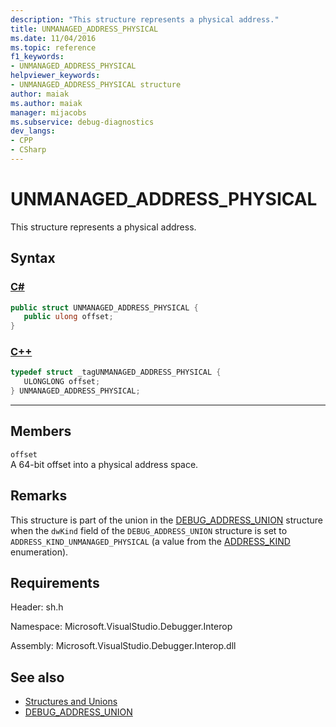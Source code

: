 ```yaml
---
description: "This structure represents a physical address."
title: UNMANAGED_ADDRESS_PHYSICAL
ms.date: 11/04/2016
ms.topic: reference
f1_keywords:
- UNMANAGED_ADDRESS_PHYSICAL
helpviewer_keywords:
- UNMANAGED_ADDRESS_PHYSICAL structure
author: maiak
ms.author: maiak
manager: mijacobs
ms.subservice: debug-diagnostics
dev_langs:
- CPP
- CSharp
---
```

# UNMANAGED_ADDRESS_PHYSICAL

This structure represents a physical address.

## Syntax

### [C#](#tab/csharp)
```csharp
public struct UNMANAGED_ADDRESS_PHYSICAL {
   public ulong offset;
}
```
### [C++](#tab/cpp)
```cpp
typedef struct _tagUNMANAGED_ADDRESS_PHYSICAL {
   ULONGLONG offset;
} UNMANAGED_ADDRESS_PHYSICAL;
```
---

## Members
 `offset`\
 A 64-bit offset into a physical address space.

## Remarks
 This structure is part of the union in the [DEBUG_ADDRESS_UNION](../../../extensibility/debugger/reference/debug-address-union.md) structure when the `dwKind` field of the `DEBUG_ADDRESS_UNION` structure is set to `ADDRESS_KIND_UNMANAGED_PHYSICAL` (a value from the [ADDRESS_KIND](../../../extensibility/debugger/reference/address-kind.md) enumeration).

## Requirements
 Header: sh.h

 Namespace: Microsoft.VisualStudio.Debugger.Interop

 Assembly: Microsoft.VisualStudio.Debugger.Interop.dll

## See also
- [Structures and Unions](../../../extensibility/debugger/reference/structures-and-unions.md)
- [DEBUG_ADDRESS_UNION](../../../extensibility/debugger/reference/debug-address-union.md)
